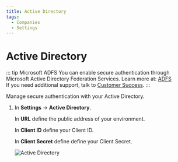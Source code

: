 ```yaml
---
title: Active Directory
tags:
  - Companies
  - Settings
---
```

# Active Directory

::: tip Microsoft ADFS
You can enable secure authentication through Microsoft Active Directory Federation Services. Learn more at: [ADFS](../../integrations/adfs/)<br>
If you need additional support, talk to [Customer Success](mailto:cs@phishx.io).
:::

Manage secure authentication with your Active Directory.

1. In **Settings** -> **Active Directory**.

   In **URL** define the public address of your environment.

   In **Client ID** define your Client ID.

   In **Client Secret** define define your Client Secret.

   ![Active Directory](https://cdn.phishx.io/phishx-docs/images/phishx_companies_adfs_01.webp)

